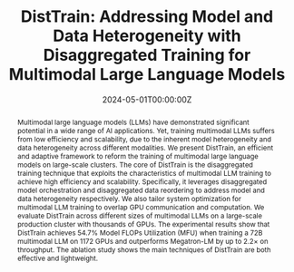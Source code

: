---
title: 'DistTrain: Addressing Model and Data Heterogeneity with Disaggregated Training for Multimodal Large Language Models'

# Authors
# If you created a profile for a user (e.g. the default `admin` user), write the username (folder name) here
# and it will be replaced with their full name and linked to their profile.
authors:
  - Zili Zhang
  - admin
  - Ranchen Ming
  - Hanpeng Hu
  - Jianjian Sun
  - Zheng Ge
  - Yibo Zhu
  - Xin Jin

date: "2024-05-01T00:00:00Z"
# doi: '10.48550/arXiv.2305.05920'

# Schedule page publish date (NOT publication's date).
# publishDate: '2023'

# Publication type.
# Legend: 0 = Uncategorized; 1 = Conference paper; 2 = Journal article;
# 3 = Preprint / Working Paper; 4 = Report; 5 = Book; 6 = Book section;
# 7 = Thesis; 8 = Patent
publication_types: ['3']

publication_short: In *Preprint*

abstract: 'Multimodal large language models (LLMs) have demonstrated significant potential in a wide range of AI applications. Yet, training multimodal LLMs suffers from low efficiency and scalability, due to the inherent model heterogeneity and data heterogeneity across different modalities.
We present DistTrain, an efficient and adaptive framework to reform the training of multimodal large language models on large-scale clusters. The core of DistTrain is the disaggregated training technique that exploits the characteristics of multimodal LLM training to achieve high efficiency and scalability. Specifically, it leverages disaggregated model orchestration and disaggregated data reordering to address model and data heterogeneity respectively. We also tailor system optimization for multimodal LLM training to overlap GPU communication and computation. We evaluate DistTrain across different sizes of multimodal LLMs on a large-scale production cluster with thousands of GPUs. The experimental results show that DistTrain achieves 54.7% Model FLOPs Utilization (MFU) when training a 72B multimodal LLM on 1172 GPUs and outperforms Megatron-LM by up to 2.2× on throughput. The ablation study shows the main techniques of DistTrain are both effective and lightweight.'

# Summary. An optional shortened abstract.
tags: []

# Display this page in the Featured widget?
featured: true

# Custom links (uncomment lines below)
# links:
# - name: Custom Link
#   url: http://example.org
url_pdf: 'https://arxiv.org/pdf/2408.04275'
url_code: ''
url_dataset: ''
url_poster: ''
url_project: ''
url_slides: ''
url_source: ''
url_video: ''

# Featured image
# To use, add an image named `featured.jpg/png` to your page's folder.
# image:
#   caption: 'Image credit: [**Unsplash**](https://unsplash.com/photos/pLCdAaMFLTE)'
#   focal_point: ''
#   preview_only: false

# Associated Projects (optional).
#   Associate this publication with one or more of your projects.
#   Simply enter your project's folder or file name without extension.
#   E.g. `internal-project` references `content/project/internal-project/index.md`.
#   Otherwise, set `projects: []`.
# projects:
#   - example

# Slides (optional).
#   Associate this publication with Markdown slides.
#   Simply enter your slide deck's filename without extension.
#   E.g. `slides: "example"` references `content/slides/example/index.md`.
#   Otherwise, set `slides: ""`.
# slides: example
---